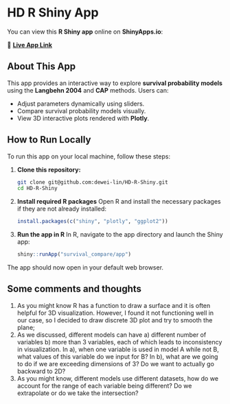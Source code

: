# HD R Shiny App

You can view this **R Shiny app** online on **ShinyApps.io**:

🔗 **[Live App Link](https://dewei-lin.shinyapps.io/survival_compare/)**

## About This App

This app provides an interactive way to explore **survival probability models** using the **Langbehn 2004** and **CAP** methods. Users can:

- Adjust parameters dynamically using sliders.
- Compare survival probability models visually.
- View 3D interactive plots rendered with **Plotly**.

## How to Run Locally

To run this app on your local machine, follow these steps:

1. **Clone this repository:**
   ```bash
   git clone git@github.com:dewei-lin/HD-R-Shiny.git
   cd HD-R-Shiny
2. **Install required R packages**
Open R and install the necessary packages if they are not already installed:

   ```r
   install.packages(c("shiny", "plotly", "ggplot2"))
   ```

3. **Run the app in R**
In R, navigate to the app directory and launch the Shiny app:

   ```r
   shiny::runApp("survival_compare/app")
   ```
The app should now open in your default web browser.

## Some comments and thoughts

1. As you might know R has a function to draw a surface and it is often helpful for 3D visualization. However, I found it not functioning well in our case, so I decided to draw discrete 3D plot and try to smooth the plane;
2. As we discussed, different models can have a) different number of variables b) more than 3 variables, each of which leads to inconsistency in visualization. In a), when one variable is used in model A while not B, what values of this variable do we input for B? In b), what are we going to do if we are exceeding dimensions of 3? Do we want to actually go backward to 2D?
3. As you might know, different models use different datasets, how do we account for the range of each variable being different? Do we extrapolate or do we take the intersection?
